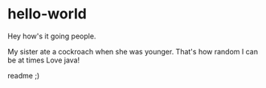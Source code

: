 # hello-world

Hey how's it going people.

My sister ate a cockroach when she was younger.
That's how random I can be at times
Love java!

readme ;)
